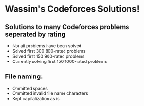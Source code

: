 # Wassim's Codeforces Solutions!


## Solutions to many Codeforces problems seperated by rating

* Not all problems have been solved
* Solved first 300 800-rated problems
* Solved first 150 900-rated problems
* Currently solving first 150 1000-rated problems

## File naming:

* Ommitted spaces
* Ommitted invalid file name characters
* Kept capitalization as is
